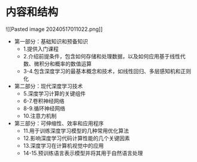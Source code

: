 # 内容和结构
![[Pasted image 20240517011022.png]]
- 第一部分：基础知识和预备知识
	- 1.提供入门课程
	- 2.介绍前提条件，包含如何存储和处理数据，以及如何应用基于线性代数、微积分和概率的数值运算
	- 3-4.包含深度学习的最基本概念和技术，如线性回归、多层感知机和正则化
- 第二部分：现代深度学习技术
	- 5.深度学习计算的关键组件
	- 6-7.卷积神经网络
	- 8-9.循环神经网络
	- 10.注意力机制
- 第三部分：可伸缩性、效率和应用程序
	- 11.用于训练深度学习模型的几种常用优化算法
	- 12.影响深度学习代码计算性能的几个关键因素
	- 13.深度学习在计算机视觉中的应用
	- 14-15.预训练语言表示模型并将其用于自然语言处理
